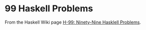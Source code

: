 # 99 Haskell Problems

From the Haskell Wiki page [H-99: Ninety-Nine Hasklell Problems](https://wiki.haskell.org/H-99:_Ninety-Nine_Haskell_Problems).

